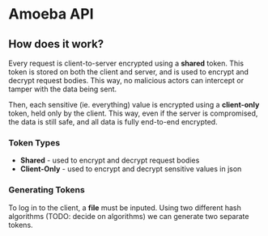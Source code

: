 # Amoeba API

## How does it work?
Every request is client-to-server encrypted using a **shared** token. This token is stored on both the client and server, and is used to encrypt and decrypt request bodies. This way, no malicious actors can intercept or tamper with the data being sent.

Then, each sensitive (ie. everything) value is encrypted using a **client-only** token, held only by the client. This way, even if the server is compromised, the data is still safe, and all data is fully end-to-end encrypted.

### Token Types
- **Shared** - used to encrypt and decrypt request bodies
- **Client-Only** - used to encrypt and decrypt sensitive values in json

### Generating Tokens
To log in to the client, a **file** must be inputed. Using two different hash algorithms (TODO: decide on algorithms) we can generate two separate tokens.
